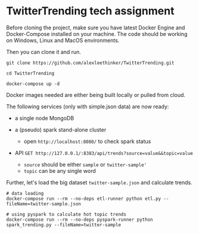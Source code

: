 # TwitterTrending tech assignment

Before cloning the project, make sure you have latest Docker Engine and Docker-Compose installed on your machine. The code should be working on Windows, Linux and MacOS environments.

Then you can clone it and run.
```
git clone https://github.com/alexleethinker/TwitterTrending.git

cd TwitterTrending

docker-compose up -d
```

Docker images needed are either being built locally or pulled from cloud.
   

The following services (only with simple.json data) are now ready:
- a single node MongoDB

- a (pseudo) spark stand-alone cluster
    - open `http://localhost:8080/` to check spark status

- API `GET http://127.0.0.1/:8383/api/trends?source=value&&topic=value`
    - ```source``` should be either ```sample``` or ```twitter-sample'```
    - ```topic``` can be any single word
   
Further, let's load the big dataset ```twitter-sample.json``` and calculate trends.
```
# data loading 
docker-compose run --rm --no-deps etl-runner python etl.py --fileName=twitter-sample.json

# using pyspark to calculate hot topic trends
docker-compose run --rm --no-deps pyspark-runner python spark_trending.py --fileName=twitter-sample
```


